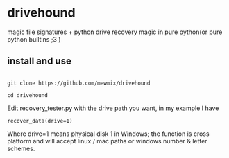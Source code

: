 # drivehound
magic file signatures + python drive recovery magic in pure python(or pure python builtins ;3 )

## install and use

```

git clone https://github.com/mewmix/drivehound

cd drivehound

```

Edit recovery_tester.py with the drive path you want, in my example I have 

```
recover_data(drive=1)
```

Where drive=1 means physical disk 1 in Windows; the function is cross platform and will accept linux / mac paths or windows number & letter schemes. 
